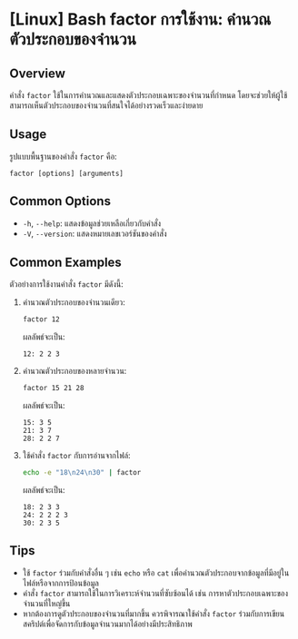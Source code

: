 # [Linux] Bash factor การใช้งาน: คำนวณตัวประกอบของจำนวน

## Overview
คำสั่ง `factor` ใช้ในการคำนวณและแสดงตัวประกอบเฉพาะของจำนวนที่กำหนด โดยจะช่วยให้ผู้ใช้สามารถเห็นตัวประกอบของจำนวนที่สนใจได้อย่างรวดเร็วและง่ายดาย

## Usage
รูปแบบพื้นฐานของคำสั่ง `factor` คือ:

```
factor [options] [arguments]
```

## Common Options
- `-h`, `--help`: แสดงข้อมูลช่วยเหลือเกี่ยวกับคำสั่ง
- `-V`, `--version`: แสดงหมายเลขเวอร์ชันของคำสั่ง

## Common Examples
ตัวอย่างการใช้งานคำสั่ง `factor` มีดังนี้:

1. คำนวณตัวประกอบของจำนวนเดียว:
   ```bash
   factor 12
   ```
   ผลลัพธ์จะเป็น:
   ```
   12: 2 2 3
   ```

2. คำนวณตัวประกอบของหลายจำนวน:
   ```bash
   factor 15 21 28
   ```
   ผลลัพธ์จะเป็น:
   ```
   15: 3 5
   21: 3 7
   28: 2 2 7
   ```

3. ใช้คำสั่ง `factor` กับการอ่านจากไฟล์:
   ```bash
   echo -e "18\n24\n30" | factor
   ```
   ผลลัพธ์จะเป็น:
   ```
   18: 2 3 3
   24: 2 2 2 3
   30: 2 3 5
   ```

## Tips
- ใช้ `factor` ร่วมกับคำสั่งอื่น ๆ เช่น `echo` หรือ `cat` เพื่อคำนวณตัวประกอบจากข้อมูลที่มีอยู่ในไฟล์หรือจากการป้อนข้อมูล
- คำสั่ง `factor` สามารถใช้ในการวิเคราะห์จำนวนที่ซับซ้อนได้ เช่น การหาตัวประกอบเฉพาะของจำนวนที่ใหญ่ขึ้น
- หากต้องการดูตัวประกอบของจำนวนที่มากขึ้น ควรพิจารณาใช้คำสั่ง `factor` ร่วมกับการเขียนสคริปต์เพื่อจัดการกับข้อมูลจำนวนมากได้อย่างมีประสิทธิภาพ